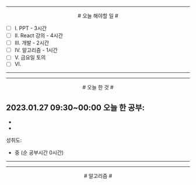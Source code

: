 

----

<div align='center'>
# 오늘 해야할 일 #
</div>

- [ ]  Ⅰ. PPT - 3시간
- [ ]  Ⅱ. React 강의 - 4시간
- [ ]  Ⅲ. 개발 - 2시간
- [ ]  Ⅳ. 알고리즘 - 1시간
- [ ]  Ⅴ. 금요일 토의
- [ ]  Ⅵ. 

----


----

<div align="center"># 오늘 한 것 #</div>

2023.01.27 09:30~00:00 
오늘 한 공부: 
- 
- 
- 

성취도: 
- 중 (순 공부시간 0시간)

----
----
<div align="center"># 알고리즘 #</div>

####
####
####
####
